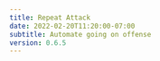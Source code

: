 ```yaml
---
title: Repeat Attack
date: 2022-02-20T11:20:00-07:00
subtitle: Automate going on offense
version: 0.6.5
---
```

